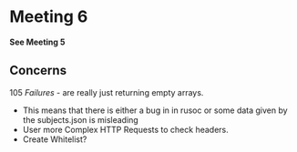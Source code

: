 # Meeting 6

**See Meeting 5**

## Concerns

105 *Failures* - are really just returning empty arrays.
  - This means that there is either a bug in in rusoc or some data given by the subjects.json is misleading
  - User more Complex HTTP Requests to check headers.
  - Create Whitelist?
